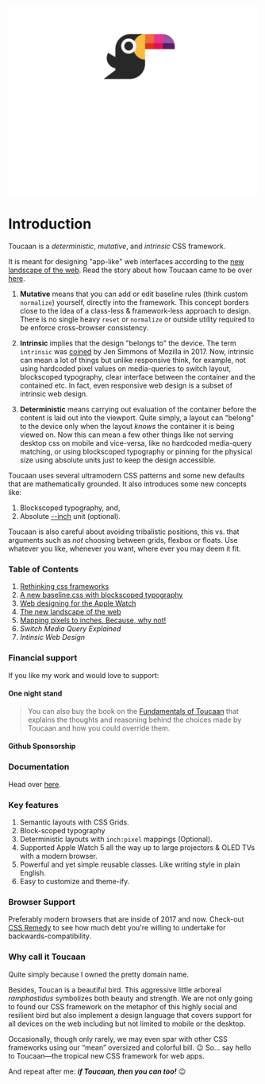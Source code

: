 <div align="center">
	<a href="https://toucaan.com" rel="follow">
		<img src="header.svg" width="800">
	</a>
</div>

# Introduction

Toucaan is a _deterministic_, _mutative_, and _intrinsic_ CSS framework.

It is meant for designing "app-like" web interfaces according to the [new landscape of the web](https://bubblin.io/blog/the-new-landscape-of-the-web). Read the story about how Toucaan came to be over [here](https://bubblin.io/blog/toucaan-introduction).

1. **Mutative** means that you can add or edit baseline rules (think custom `normalize`) yourself, directly into the framework. This concept borders close to the idea of a class-less & framework-less approach to design. 
There is no single heavy `reset` or `normalize` or outside utility required to be enforce cross-browser consistency.

2. **Intrinsic** implies that the design "belongs to" the device. The term `intrinsic` was [coined](https://www.zeldman.com/2018/05/02/transcript-intrinsic-web-design-with-jen-simmons-the-big-web-show/) by Jen Simmons of Mozilla in 2017.
Now, intrinsic can mean a lot of things but unlike responsive think, for example, not using hardcoded pixel values on media-queries to switch layout, blockscoped typography, clear interface between the container and the contained etc. In fact, even responsive web design is a subset of intrinsic web design.

3. **Deterministic** means carrying out evaluation of the container before the content is laid out into the viewport. Quite simply, a layout can "belong" to the device only when the layout _knows_ the container it is being viewed on. Now this can mean a few other things like not serving desktop css on mobile and vice-versa, like no hardcoded media-query matching, or using blockscoped typography or pinning for the physical size using absolute units just to keep the design accessible. 

Toucaan uses several ultramodern CSS patterns and some new defaults that are mathematically grounded. It also introduces some new concepts like:

1. Blockscoped typography, and,
2. Absolute [--inch](https://github.com/bookiza/--inch) unit (optional).

Toucaan is also careful about avoiding tribalistic positions, this vs. that arguments such as _not_ choosing between grids, flexbox or floats. Use whatever you like, whenever you want, where ever you may deem it fit.

### Table of Contents

1. [Rethinking css frameworks](https://bubblin.io/blog/toucaan-introduction)
2. [A new baseline.css with blockscoped typography](https://bubblin.io/blog/baseline-css)
3. [Web designing for the Apple Watch](https://bubblin.io/blog/web-design-recommendations-for-the-apple-watch)
4. [The new landscape of the web](https://bubblin.io/blog/the-new-landscape-of-the-web)
5. [Mapping pixels to inches. Because, why not!](https://bubblin.io/blog/inch)
6. _Switch Media Query Explained_
7. _Intinsic Web Design_


### Financial support

If you like my work and would love to support:

#### One night stand

> You can also buy the book on the [Fundamentals of Toucaan](https://bubblin.io/cover/the-toucaan-framework-by-marvin-danig) that explains the thoughts and reasoning behind the choices made by Toucaan and how you could override them.

#### Github Sponsorship



### Documentation

Head over [here](https://www.toucaan.com/docs/getting-started).

### Key features

1. Semantic layouts with CSS Grids.
2. Block-scoped typography
3. Deterministic layouts with `inch:pixel` mappings (Optional).
4. Supported Apple Watch 5 all the way up to large projectors & OLED TVs with a modern browser.
5. Powerful and yet simple reusable classes. Like writing style in plain English.
6. Easy to customize and theme-ify.

### Browser Support

Preferably modern browsers that are inside of 2017 and now. Check-out [CSS Remedy](https://github.com/jensimmons/cssremedy)
to see how much debt you're willing to undertake for backwards-compatibility.

### Why call it Toucaan

Quite simply because I owned the pretty domain name.

Besides, Toucan is a beautiful bird. This aggressive little arboreal
_ramphastidus_ symbolizes both beauty and strength. We are not only going to found
our CSS framework on the metaphor of this highly social and resilient bird but also
implement a design language that covers support for all devices on the web including
but not limited to mobile or the desktop.

Occasionally, though only rarely, we may even spar with other CSS frameworks
using our “mean” oversized and colorful bill. 😉 So… say hello to Toucaan—the tropical new CSS framework for web apps. 

And repeat after me: **_if Toucaan, then you can too!_** 😉

